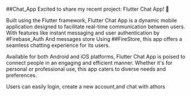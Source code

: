 ##Chat_App
Excited to share my recent project: Flutter Chat App! 🚀

Built using the Flutter framework, Flutter Chat App is a dynamic mobile application designed to facilitate real-time communication between users. With features like instant messaging and user authentication by #Firebase_Auth And messages store Using ##FireStore, this app offers a seamless chatting experience for its users. 

Available for both Android and iOS platforms, Flutter Chat App is poised to connect people in an engaging and efficient manner. Whether it's for personal or professional use, this app caters to diverse needs and preferences. 

Users can easily login, create a new account,and chat with athors
